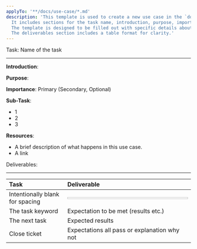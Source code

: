 ```yaml
---
applyTo: '**/docs/use-case/*.md'
description: 'This template is used to create a new use case in the `docs/use-case` directory. 
  It includes sections for the task name, introduction, purpose, importance, sub-tasks, resources, and deliverables.
  The template is designed to be filled out with specific details about the use case being described.
  The deliverables section includes a table format for clarity.'
---
```

Task: Name of the task

---

**Introduction**:

**Purpose**: 

**Importance**: Primary (Secondary, Optional)

**Sub-Task**: 

- 1
- 2
- 3

**Resources**:

 * A brief description of what happens in this use case.
 * A link

Deliverables:

---

| Task | Deliverable |
|:--------------|:----------------|
| Intentionally blank for spacing | <img height=5 width=700/> |
| The task keyword | Expectation to be met (results etc.) |
| The next task | Expected results |
| Close ticket | Expectations all pass or explanation why not |
